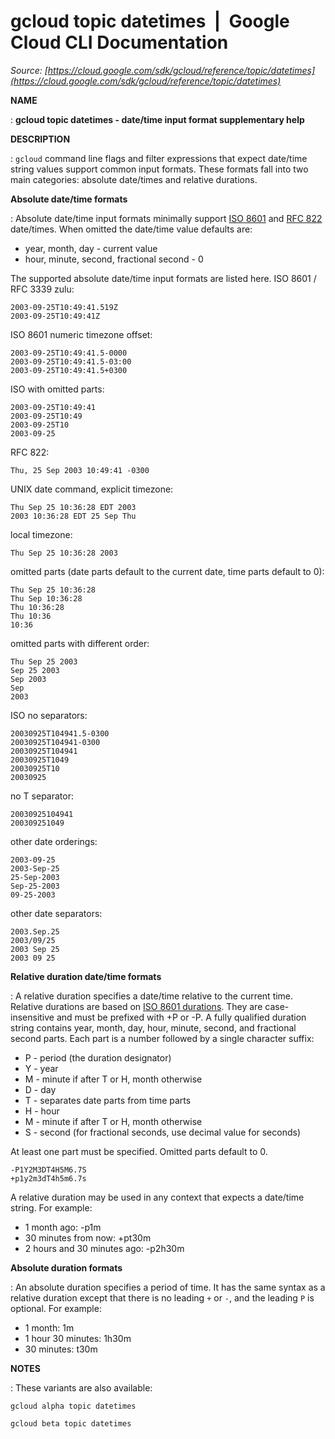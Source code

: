 # gcloud topic datetimes  |  Google Cloud CLI Documentation

*Source: [https://cloud.google.com/sdk/gcloud/reference/topic/datetimes](https://cloud.google.com/sdk/gcloud/reference/topic/datetimes)*

**NAME**

: **gcloud topic datetimes - date/time input format supplementary help**

**DESCRIPTION**

: `gcloud` command line flags and filter expressions that expect
date/time string values support common input formats. These formats fall into
two main categories: absolute date/times and relative durations.

**Absolute date/time formats**

: Absolute date/time input formats minimally support [ISO 8601](https://en.wikipedia.org/wiki/ISO_8601) and [RFC 822](https://www.ietf.org/rfc/rfc0822.txt) date/times. When omitted
the date/time value defaults are:

- year, month, day - current value
- hour, minute, second, fractional second - 0

The supported absolute date/time input formats are listed here.
ISO 8601 / RFC 3339 zulu:

```
2003-09-25T10:49:41.519Z
2003-09-25T10:49:41Z
```

ISO 8601 numeric timezone offset:

```
2003-09-25T10:49:41.5-0000
2003-09-25T10:49:41.5-03:00
2003-09-25T10:49:41.5+0300
```

ISO with omitted parts:

```
2003-09-25T10:49:41
2003-09-25T10:49
2003-09-25T10
2003-09-25
```

RFC 822:

```
Thu, 25 Sep 2003 10:49:41 -0300
```

UNIX date command, explicit timezone:

```
Thu Sep 25 10:36:28 EDT 2003
2003 10:36:28 EDT 25 Sep Thu
```

local timezone:

```
Thu Sep 25 10:36:28 2003
```

omitted parts (date parts default to the current date, time parts default to 0):

```
Thu Sep 25 10:36:28
Thu Sep 10:36:28
Thu 10:36:28
Thu 10:36
10:36
```

omitted parts with different order:

```
Thu Sep 25 2003
Sep 25 2003
Sep 2003
Sep
2003
```

ISO no separators:

```
20030925T104941.5-0300
20030925T104941-0300
20030925T104941
20030925T1049
20030925T10
20030925
```

no T separator:

```
20030925104941
200309251049
```

other date orderings:

```
2003-09-25
2003-Sep-25
25-Sep-2003
Sep-25-2003
09-25-2003
```

other date separators:

```
2003.Sep.25
2003/09/25
2003 Sep 25
2003 09 25
```

**Relative duration date/time formats**

: A relative duration specifies a date/time relative to the current time. Relative
durations are based on [ISO 8601 durations](https://en.wikipedia.org/wiki/ISO_8601#Durations).
They are case-insensitive and must be prefixed with +P or -P.
A fully qualified duration string contains year, month, day, hour, minute,
second, and fractional second parts. Each part is a number followed by a single
character suffix:

- P - period (the duration designator)
- Y - year
- M - minute if after T or H, month otherwise
- D - day
- T - separates date parts from time parts
- H - hour
- M - minute if after T or H, month otherwise
- S - second (for fractional seconds, use decimal value for seconds)

At least one part must be specified. Omitted parts default to 0.

```
-P1Y2M3DT4H5M6.7S
+p1y2m3dT4h5m6.7s
```

A relative duration may be used in any context that expects a date/time string.
For example:

- 1 month ago: -p1m
- 30 minutes from now: +pt30m
- 2 hours and 30 minutes ago: -p2h30m

**Absolute duration formats**

: An absolute duration specifies a period of time. It has the same syntax as a
relative duration except that there is no leading `+` or
`-`, and the leading `P` is optional.
For example:

- 1 month: 1m
- 1 hour 30 minutes: 1h30m
- 30 minutes: t30m

**NOTES**

: These variants are also available:

```
gcloud alpha topic datetimes
```

```
gcloud beta topic datetimes
```